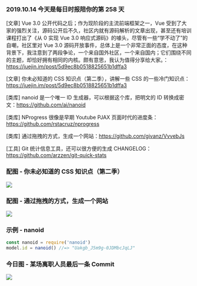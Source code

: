 ### 2019.10.14 今天是每日时报陪你的第 258 天

[文章] Vue 3.0 公开代码之后；作为现阶段的主流前端框架之一，Vue 受到了大家的强烈关注，源码公开后不久，社区内就有源码解析的文章出现，甚至还有培训课程打出了《从 0 实现 Vue 3.0 响应式源码》的噱头，尽管有一些“学不动了”的自嘲，社区里对 Vue 3.0 源码开放事件，总体上是一个非常正面的态度，在这种背景下，我注意到了两段争论，一个来自国外社区，一个来自国内；它们围绕不同的主题，却恰好拥有相同的内核。颇有意思，我认为值得分享给大家。：<https://juejin.im/post/5d9ec8b0518825651b1dffa3>

[文章] 你未必知道的 CSS 知识点（第二季），讲解一些 CSS 的一些冷门知识点：<https://juejin.im/post/5d9ec8b0518825651b1dffa3>

[类库] nanoid 是一个唯一 ID 生成器，可以根据这个库，把明文的 ID 转换成密文：<https://github.com/ai/nanoid>

[类库] NProgress 很像是早期 Youtube PJAX 页面时代的进度条：<https://github.com/rstacruz/nprogress>

[类库] 通过拖拽的方式，生成一个网站：<https://github.com/givanz/VvvebJs>

[工具] Git 统计信息工具，还可以很方便的生成 CHANGELOG：<https://github.com/arzzen/git-quick-stats>

### 配图 - 你未必知道的 CSS 知识点（第二季）
![](http://qn.40zhe.com/16db44054726651e)

### 配图 - 通过拖拽的方式，生成一个网站
![](https://camo.githubusercontent.com/56c4b0bd2d060e0f1bf3b88f7938b2df34cdbed7/687474703a2f2f7777772e76767665622e636f6d2f696d672f62726f777365722e706e673f763d31)

### 示例 - nanoid
```js
const nanoid = require('nanoid')
model.id = nanoid() //=> "Uakgb_J5m9g-0JDMbcJqLJ"
```

### 今日图 - 某场离职人员最后一条 Commit
![](http://qn.40zhe.com/16dba12588bbecc6)
